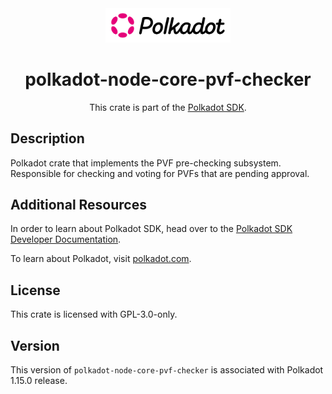 <div align="center">

<img src="https://raw.githubusercontent.com/paritytech/polkadot-sdk/master/docs/images/Polkadot_Logo_Horizontal_Pink_BlackOnWhite.png" alt="Polkadot logo" width="200">

# polkadot-node-core-pvf-checker

This crate is part of the [Polkadot SDK](https://github.com/paritytech/polkadot-sdk/).

</div>

## Description

Polkadot crate that implements the PVF pre-checking subsystem. Responsible for checking and voting for PVFs that are pending approval.

## Additional Resources

In order to learn about Polkadot SDK, head over to the [Polkadot SDK Developer Documentation](https://paritytech.github.io/polkadot-sdk/master/polkadot_sdk_docs/index.html).

To learn about Polkadot, visit [polkadot.com](https://polkadot.com/).

## License

This crate is licensed with GPL-3.0-only.

## Version

This version of `polkadot-node-core-pvf-checker` is associated with Polkadot 1.15.0 release.
